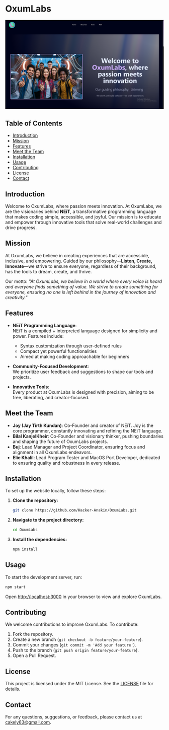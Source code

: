 # OxumLabs

![alt text](/app/main.png)

## Table of Contents

- [Introduction](#introduction)
- [Mission](#mission)
- [Features](#features)
- [Meet the Team](#meet-the-team)
- [Installation](#installation)
- [Usage](#usage)
- [Contributing](#contributing)
- [License](#license)
- [Contact](#contact)

## Introduction

Welcome to OxumLabs, where passion meets innovation. At OxumLabs, we are the visionaries behind **NEiT**, a transformative programming language that makes coding simple, accessible, and joyful. Our mission is to educate and empower through innovative tools that solve real-world challenges and drive progress.

## Mission

At OxumLabs, we believe in creating experiences that are accessible, inclusive, and empowering. Guided by our philosophy—**Listen, Create, Innovate**—we strive to ensure everyone, regardless of their background, has the tools to dream, create, and thrive.

Our motto:
*"At OxumLabs, we believe in a world where every voice is heard and everyone finds something of value. We strive to create something for everyone, ensuring no one is left behind in the journey of innovation and creativity."*

## Features

- **NEiT Programming Language**:  
  NEiT is a compiled + interpreted language designed for simplicity and power. Features include:
  - Syntax customization through user-defined rules
  - Compact yet powerful functionalities
  - Aimed at making coding approachable for beginners

- **Community-Focused Development**:  
  We prioritize user feedback and suggestions to shape our tools and projects.

- **Innovative Tools**:  
  Every product at OxumLabs is designed with precision, aiming to be free, liberating, and creator-focused.

## Meet the Team

- **Joy (Jay Tirth Kundan)**: Co-Founder and creator of NEiT. Joy is the core programmer, constantly innovating and refining the NEiT language.  
- **Bilal KanjelKheir**: Co-Founder and visionary thinker, pushing boundaries and shaping the future of OxumLabs projects.  
- **Buj**: Lead Manager and Project Coordinator, ensuring focus and alignment in all OxumLabs endeavors.  
- **Elie Khalil**: Lead Program Tester and MacOS Port Developer, dedicated to ensuring quality and robustness in every release.

## Installation

To set up the website locally, follow these steps:

1. **Clone the repository:**

    ```bash
    git clone https://github.com/Hacker-Anakin/OxumLabs.git
    ```

2. **Navigate to the project directory:**

    ```bash
    cd OxumLabs
    ```

3. **Install the dependencies:**

    ```bash
    npm install
    ```

## Usage

To start the development server, run:

```bash
npm start
```

Open [http://localhost:3000](http://localhost:3000) in your browser to view and explore OxumLabs.

## Contributing

We welcome contributions to improve OxumLabs. To contribute:

1. Fork the repository.
2. Create a new branch (`git checkout -b feature/your-feature`).
3. Commit your changes (`git commit -m 'Add your feature'`).
4. Push to the branch (`git push origin feature/your-feature`).
5. Open a Pull Request.

## License

This project is licensed under the MIT License. See the [LICENSE](LICENSE) file for details.

## Contact

For any questions, suggestions, or feedback, please contact us at [cakely63@gmail.com](mailto:cakely63@gmail.com).